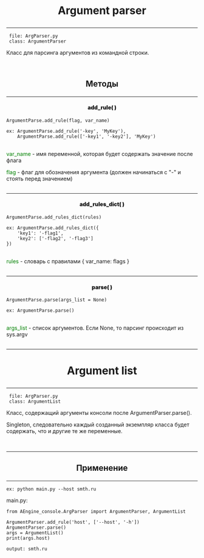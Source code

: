 [сlass]: # (блок класса)
# <p style="text-align: center">Argument parser</p>

--------------

     file: ArgParser.py
     class: ArgumentParser

<p>Класс для парсинга аргументов из командной строки.</p>
<br>

[methods]: # (блок методов)

## <p style="text-align: center">Методы</p>

--------------

#### <p style="text-align: center; font-weight: bolder">add_rule( )</p>

    ArgumentParse.add_rule(flag, var_name)
    
    ex: ArgumentParse.add_rule('-key', 'MyKey'),
        ArgumentParse.add_rule(['-key1', '-key2'], 'MyKey')

<div style="margin: 30px 0">
    <p><span style="color: green">var_name</span> - имя переменной, которая будет содержать значение после флага</p>
    <p><span style="color: green">flag</span> - флаг для обозначения аргумента (должен начинаться с "-" и стоять перед значением)</p>
</div>

--------------

#### <p style="text-align: center; font-weight: bolder">add_rules_dict( )</p>

    ArgumentParse.add_rules_dict(rules)
    
    ex: ArgumentParse.add_rules_dict({
        'key1': '-flag1',
        'key2': ['-flag2', '-flag3']
    })

<div style="margin: 30px 0">
    <p><span style="color: green">rules</span> - словарь с правилами { var_name: flags } </p>
</div>

--------------

#### <p style="text-align: center; font-weight: bolder">parse( )</p>

    ArgumentParse.parse(args_list = None)
    
    ex: ArgumentParse.parse()

<div style="margin: 30px 0">
    <p><span style="color: green">args_list</span> - список аргументов. Если None, то парсинг происходит из sys.argv </p>
</div>

--------------


[сlass]: # (блок класса)
# <p style="text-align: center">Argument list</p>

--------------

     file: ArgParser.py
     class: ArgumentList

<p>Класс, содержащий аргументы консоли после ArgumentParser.parse().</p>
<p>Singleton, следовательно каждый созданный экземпляр класса будет содержать, что и другие те же переменные.</p>
<br>

--------------

[usage]: # (блок применения)

## <p style="text-align: center">Применение</p>

--------------
    ex: python main.py --host smth.ru
<p>main.py:</p>

    from AEngine_console.ArgParser import ArgumentParser, ArgumentList
    
    ArgumentParser.add_rule('host', ['--host', '-h'])
    ArgumentParser.parse()
    args = ArgumentList()
    print(args.host)
<p></p>
    
    output: smth.ru
